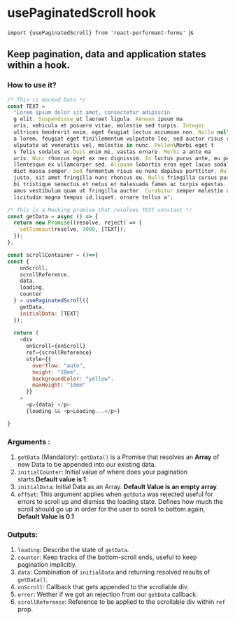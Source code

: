 # usePaginatedScroll hook

```import {usePaginatedScroll} from 'react-performant-forms' ```js

## Keep pagination, data and application states within a hook.

### How to use it?
```js
/* This is mocked Data */
const TEXT =
  "Lorem ipsum dolor sit amet, consectetur adipiscin
  g elit. Suspendisse ut laoreet ligula. Aenean ipsum ma
  uris, vehicula et posuere vitae, molestie sed turpis. Integer
  ultrices hendrerit enim, eget feugiat lectus accumsan non. Nulla null
  a lorem, feugiat eget fini\lementum vulputate leo, sed auctor risus commodo vitae. In erat sapien, v
  ulputate at venenatis vel, molestie in nunc. Pellen\Morbi eget t
  s felis sodales ac.Duis enim mi, vastas ornare. Morbi a ante ma
  uris. Nunc rhoncus eget ex nec dignissim. In luctus purus ante, eu pe
  llentesque ex ullamcorper sed. Aliquam lobortis eros eget lacus sodales, et imper
  diet massa semper. Sed fermentum risus eu nunc dapibus porttitor. Nulla imperdiet lacus
  justo, sit amet fringilla nunc rhoncus eu. Nulla fringilla cursus purus. Pellentesque habitant mor
  bi tristique senectus et netus et malesuada fames ac turpis egestas. Viv
  amus vestibulum quam ut fringilla auctor. Curabitur semper molestie arcu, vel sol
  licitudin magna tempus id,liquet, ornare tellus a";

/* This is a Mocking promise that resolves TEXT constant */
const getData = async () => {
  return new Promise((resolve, reject) => {
    setTimeout(resolve, 3000, [TEXT]);
  });
};

const scrollContainer = ()=>{
const {
    onScroll,
    scrollReference,
    data,
    loading,
    counter
  } = usePaginatedScroll({
    getData,
    initialData: [TEXT]
  });
  
  return (
    <div
      onScroll={onScroll}
      ref={scrollReference}
      style={{
        overflow: "auto",
        height: "10em",
        backgroundColor: "yellow",
        maxHeight: "10em"
      }}
    >
      <p>{data} </p>
      {loading && <p>Loading...</p>}

}
```
### Arguments :
1. `getData` (Mandatory): `getData()` is a Promise that resolves an **Array** of new Data to be appended into our existing data.
2. `initialCounter`: Initial value of where does your pagination starts.**Default value is 1**.
3. `initialData`: Initial Data as an Array. **Default Value is an empty array**.
4. `offSet`: This argument applies when `getData` was rejected useful for errors to scroll up and dismiss the loading state. Defines how much the scroll should go up
in order for the user to scroll to bottom again, **Default Value is 0.1**

### Outputs:
1. `loading`: Describe the state of `getData`.
2. `counter`: Keep tracks of the bottom-scroll ends, useful to keep pagination implicitly.
3. `data`: Combination of `initialData` and returning resolved results of `getData()`.
4. `onScroll`: Callback that gets appended to the scrollable div.
5. `error`: Wether if we got an rejection from our `getData` callback.
6. `scrollReference`: Reference to be applied to the scrollable div within `ref` prop.




